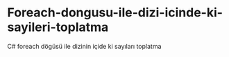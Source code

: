 # Foreach-dongusu-ile-dizi-icinde-ki-sayileri-toplatma
C# foreach dögüsü ile dizinin içide ki sayıları toplatma
